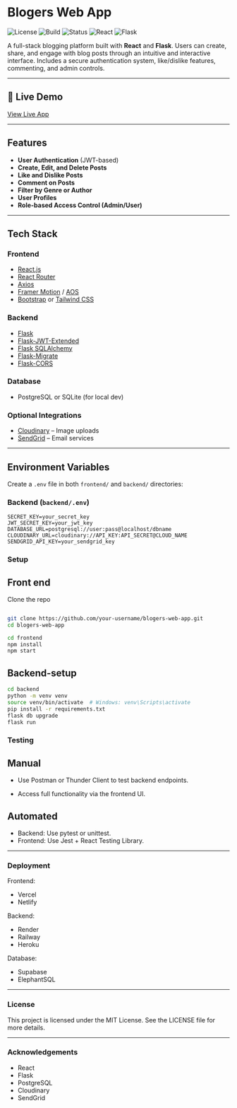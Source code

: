 # Blogers Web App

![License](https://img.shields.io/badge/license-MIT-blue.svg)
![Build](https://img.shields.io/badge/build-passing-brightgreen)
![Status](https://img.shields.io/badge/status-active-success)
![React](https://img.shields.io/badge/frontend-React-blue)
![Flask](https://img.shields.io/badge/backend-Flask-yellow)

A full-stack blogging platform built with **React** and **Flask**. Users can create, share, and engage with blog posts through an intuitive and interactive interface. Includes a secure authentication system, like/dislike features, commenting, and admin controls.

---

## 🔗 Live Demo

 [View Live App](https://blogers-front-end-srpb.vercel.app/)

---

<!-- ##  Screenshots

> *(Update these paths with actual image links or screenshots from your app)*

| Home Page | Post View | Dashboard |
|-----------|-----------|-----------|
| ![Home](screenshots/home.png) | ![Post](screenshots/post.png) | ![Dashboard](screenshots/dashboard.png) |

--- -->

## Features

- **User Authentication** (JWT-based)
- **Create, Edit, and Delete Posts**
- **Like and Dislike Posts**
- **Comment on Posts**
- **Filter by Genre or Author**
- **User Profiles**
- **Role-based Access Control (Admin/User)**

---

## Tech Stack

### Frontend

- [React.js](https://reactjs.org/)
- [React Router](https://reactrouter.com/)
- [Axios](https://axios-http.com/)
- [Framer Motion](https://www.framer.com/motion/) / [AOS](https://michalsnik.github.io/aos/)
- [Bootstrap](https://getbootstrap.com/) or [Tailwind CSS](https://tailwindcss.com/)

### Backend

- [Flask](https://flask.palletsprojects.com/)
- [Flask-JWT-Extended](https://flask-jwt-extended.readthedocs.io/)
- [Flask SQLAlchemy](https://flask-sqlalchemy.palletsprojects.com/)
- [Flask-Migrate](https://flask-migrate.readthedocs.io/)
- [Flask-CORS](https://flask-cors.readthedocs.io/)

### Database

- PostgreSQL or SQLite (for local dev)

### Optional Integrations

- [Cloudinary](https://cloudinary.com/) – Image uploads
- [SendGrid](https://sendgrid.com/) – Email services

---

## Environment Variables

Create a `.env` file in both `frontend/` and `backend/` directories:

### Backend (`backend/.env`)

```env
SECRET_KEY=your_secret_key
JWT_SECRET_KEY=your_jwt_key
DATABASE_URL=postgresql://user:pass@localhost/dbname
CLOUDINARY_URL=cloudinary://API_KEY:API_SECRET@CLOUD_NAME
SENDGRID_API_KEY=your_sendgrid_key

```

### Setup

## Front end

Clone the repo

 ```bash

git clone https://github.com/your-username/blogers-web-app.git
cd blogers-web-app

cd frontend
npm install
npm start
```

## Backend-setup

```bash
cd backend
python -m venv venv
source venv/bin/activate  # Windows: venv\Scripts\activate
pip install -r requirements.txt
flask db upgrade
flask run

```

### Testing

## Manual

- Use Postman or Thunder Client to test backend endpoints.

- Access full functionality via the frontend UI.

## Automated

- Backend: Use pytest or unittest.
- Frontend: Use Jest + React Testing Library.

---

### Deployment

Frontend:

- Vercel
- Netlify

Backend:

- Render
- Railway
- Heroku

Database:

- Supabase
- ElephantSQL

---

### License

This project is licensed under the MIT License.
See the LICENSE file for more details.

---

### Acknowledgements

- React
- Flask
- PostgreSQL
- Cloudinary
- SendGrid
